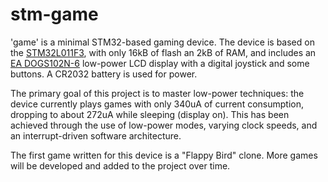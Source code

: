 # stm-game

'game' is a minimal STM32-based gaming device. The device is based on the [STM32L011F3](https://www.st.com/en/microcontrollers-microprocessors/stm32l011f3.html), with only 16kB of flash an 2kB of RAM, and includes an [EA DOGS102N-6](https://www.digikey.com/en/products/detail/display-visions/EA-DOGS102N-6/4896732) low-power LCD display with a digital joystick and some buttons. A CR2032 battery is used for power.

The primary goal of this project is to master low-power techniques: the device currently plays games with only 340uA of current consumption, dropping to about 272uA while sleeping (display on). This has been achieved through the use of low-power modes, varying clock speeds, and an interrupt-driven software architecture.

The first game written for this device is a "Flappy Bird" clone. More games will be developed and added to the project over time.

